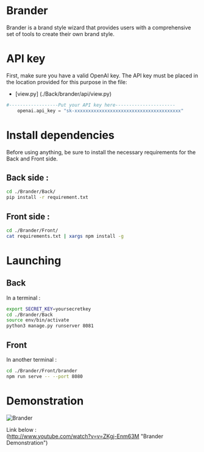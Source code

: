 # Brander
Brander is a brand style wizard that provides users with a comprehensive set of tools to create their own brand style. 


# API key

First, make sure you have a valid OpenAI key.
The API key must be placed in the location provided for this purpose in the file: 
- [view.py] (./Back/brander/api/view.py)

```python
#------------------Put your API key here----------------------
    openai.api_key = "sk-xxxxxxxxxxxxxxxxxxxxxxxxxxxxxxxxxxxxxxx"
```


# Install dependencies 

Before using anything, be sure to install the necessary requirements for the Back and Front side.

## Back side :

```bash
cd ./Brander/Back/
pip install -r requirement.txt
```

## Front side :

```bash
cd ./Brander/Front/
cat requirements.txt | xargs npm install -g
```


# Launching
## Back
In a terminal :

```bash
export SECRET_KEY=yoursecretkey
cd ./Brander/Back
source env/bin/activate
python3 manage.py runserver 8081
```
## Front
In another terminal :

```bash
cd ./Brander/Front/brander
npm run serve -- --port 8080
```

# Demonstration 

![Brander](https://github.com/Adrien-Nicolas/Brander/assets/73825898/078f3b6c-d96e-4fe5-8f17-ca201963ffee)

Link below : \
(http://www.youtube.com/watch?v=v=ZKgj-Enm63M "Brander Demonstration")





